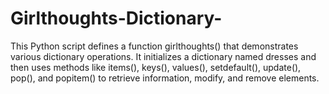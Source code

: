 # Girlthoughts-Dictionary-
This Python script defines a function girlthoughts() that demonstrates various dictionary operations. It initializes a dictionary named dresses and then uses methods like items(), keys(), values(), setdefault(), update(), pop(), and popitem() to retrieve information, modify, and remove elements. 

